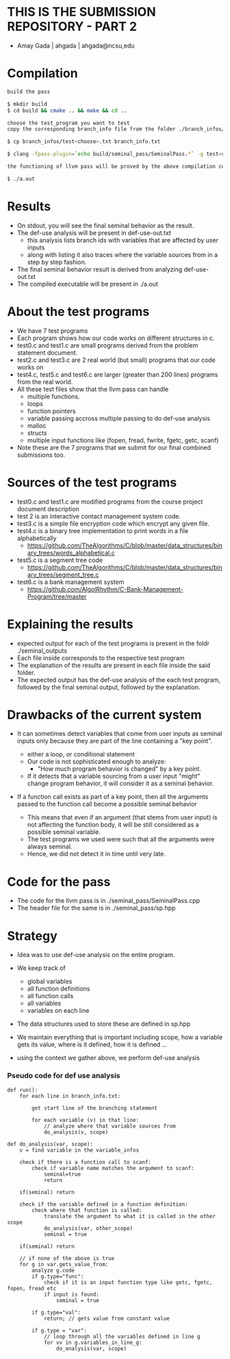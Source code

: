 # THIS IS THE SUBMISSION REPOSITORY - PART 2
- Amay Gada | ahgada | ahgada@ncsu,edu

# Compilation

```bash
build the pass

$ mkdir build
$ cd build && cmake .. && make && cd ..

choose the test_program you want to test
copy the corresponding branch_info file from the folder ./branch_infos/test<choose>.txt to branch_info.txt

$ cp branch_infos/test<choose>.txt branch_info.txt

$ clang -fpass-plugin=`echo build/seminal_pass/SeminalPass.*` -g test<choose>.c

the functioning of llvm pass will be proved by the above compilation command, however if you wish to run the binary output:

$ ./a.out

```

# Results
- On stdout, you will see the final seminal behavior as the result.
- The def-use analysis will be present in def-use-out.txt
    - this analysis lists branch ids with variables that are affected by user inputs
    - along with listing it also traces where the variable sources from in a step by step fashion.
- The final seminal behavior result is derived from analyzing def-use-out.txt
- The compiled executable will be present in ./a.out

# About the test programs
- We have 7 test programs
- Each program shows how our code works on different structures in c.
- test0.c and test1.c are small programs derived from the problem statement document.
- test2.c and test3.c are 2 real world (but small) programs that our code works on
- test4.c, test5.c and test6.c are larger (greater than 200 lines) programs from the real world.
- All these test files show that the llvm pass can handle
    - multiple functions.
    - loops
    - function pointers
    - variable passing accross multiple passing to do def-use analysis
    - malloc
    - structs
    - multiple input functions like (fopen, fread, fwrite, fgetc, getc, scanf)
- Note these are the 7 programs that we submit for our final combined submissions too.

# Sources of the test programs
- test0.c and test1.c are modified programs from the course project document description
- test 2 is an interactive contact management system code.
- test3.c is a simple file encryption code which encrypt any given file.
- test4.c is a binary tree implementation to print words in a file alphabetically
    - https://github.com/TheAlgorithms/C/blob/master/data_structures/binary_trees/words_alphabetical.c
- test5.c is a segment tree code
    -  https://github.com/TheAlgorithms/C/blob/master/data_structures/binary_trees/segment_tree.c
- test6.c is a bank management system
    -  https://github.com/AlgolRhythm/C-Bank-Management-Program/tree/master


# Explaining the results
- expected output for each of the test programs is present in the foldr ./seminal_outputs
- Each file inside corresponds to the respective test program
- The explanation of the results are present in each file inside the said folder.
- The expected output has the def-use analysis of the each test program, followed by the final seminal output, followed by the explanation.

# Drawbacks of the current system
- It can sometimes detect variables that come from user inputs as seminal inputs only because they are part of the line containing a "key point".
    - either a loop, or conditional statement
    - Our code is not sophisticated enough to analyze:
        - "How much program behavior is changed" by a key point.
    - If it detects that a variable sourcing from a user input "might" change program behavior, it will consider it as a seminal behavior.

- If a function call exists as part of a key point, then all the arguments passed to the function call become a possible seminal behavior
    - This means that even if an argument (that stems from user input) is not affecting the function body, it will be still considered as a possible seminal variable.
    - The test programs we used were such that all the arguments were always seminal.
    - Hence, we did not detect it in time until very late.

# Code for the pass
- The code for the llvm pass is in ./seminal_pass/SeminalPass.cpp
- The header file for the same is in ./seminal_pass/sp.hpp

# Strategy 
- Idea was to use def-use analysis on the entire program.
- We keep track of 
    - global variables
    - all function definitions
    - all function calls
    - all variables
    - variables on each line 
- The data structures used to store these are defined in sp.hpp

- We maintain everything that is important including scope, how a variable gets its value, where is it defined, how it is defined ...

- using the context we gather above, we perform def-use analysis

### Pseudo code for def use analysis

```
def run():
    for each line in branch_info.txt:
        
        get start line of the branching statement
        
        for each variable (v) in that line:
            // analyze where that variable sources from
            do_analysis(v, scope)
```    

```
def do_analysis(var, scope):
    v = find variable in the variable_infos

    check if there is a function call to scanf:
        check if variable name matches the argument to scanf:
            seminal=true
            return

    if(seminal) return

    check if the variable defined in a function definition:
        check where that function is called:
            translate the argument to what it is called in the other scope
            do_analysis(var, other_scope)
            seminal = true
    
    if(seminal) return

    // if none of the above is true
    for g in var.gets_value_from:
        analyze g.code
        if g.type="func":
            check if it is an input function type like getc, fgetc, fopen, fread etc
            if input is found:
                seminal = true
        
        if g.type="val":
            return; // gets value from constant value

        if g.type = "var":
            // loop through all the variables defined in line g
            for vv in g.variables_in_line_g:
                do_analysis(var, scope)

```


